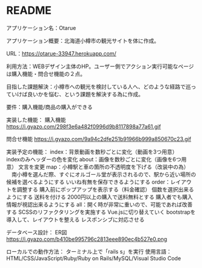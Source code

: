 # README

アプリケーション名：Otarue

アプリケーション概要：北海道小樽市の観光サイトを体に作成。

URL：https://otarue-33947.herokuapp.com/

利用方法：WEBデザイン主体のHP。ユーザー側でアクション実行可能なページは購入機能・問合せ機能の２点。

目指した課題解決：小樽市への観光を検討している人へ、どのような経路で巡っていけば良いかを悩む、という課題を解決する為に作成。

要件：購入機能/商品の購入ができる

実装した機能：
購入機能
https://i.gyazo.com/298f3e6a482f0996d9b8117898a77a61.gif

問合せ機能
https://i.gyazo.com/9a94c2dfe251b91966b999a850670c23.gif

実装予定の機能：
index：背景動画を数秒ごとに変化（動画を3つ用意）<br>
      indexのみヘッダーの色を変化
about：画像を数秒ごとに変化（画像を6つ用意）
      文言を変更
map：小樽駅と車の箇所の不透明度を下げる（改装中の為）
  　南小樽を選んだ際、すぐにオルゴール堂が表示されるので、駅から近い場所の候補を選べるようにする
    いいね有無を保存できるようにする
order：レイアウトを調整する
      購入前にポップアップを表示する（料金確認）
      個数を選択出来るようにする
      送料を付ける
      2000円以上の購入で送料無料とする
      購入者でも購入情報が視認出来るようにする
all：開く時が非常に重いので、可能であれば改善する
    SCSSのリファクタリングを実施する
    Vue.jsに切り替えていく
    bootstrapを導入して、レイアウトを整える
    レスポンシブに対応させる
    
    

データベース設計：
ER図
https://i.gyazo.com/b410be995796c2813eee890ec4b527e0.png

ローカルでの動作方法：
ターミナル上で「rails s」を実行
使用言語：HTML/CSS/JavaScript/Ruby/Ruby on Rails/MySQL/Visual Studio Code
